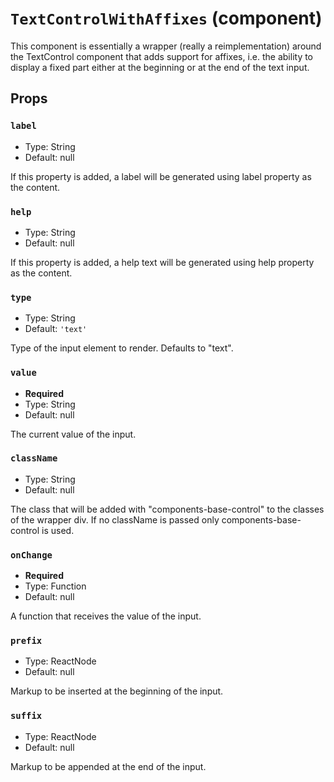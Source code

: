 `TextControlWithAffixes` (component)
====================================

This component is essentially a wrapper (really a reimplementation) around the
TextControl component that adds support for affixes, i.e. the ability to display
a fixed part either at the beginning or at the end of the text input.

Props
-----

### `label`

- Type: String
- Default: null

If this property is added, a label will be generated using label property as the content.

### `help`

- Type: String
- Default: null

If this property is added, a help text will be generated using help property as the content.

### `type`

- Type: String
- Default: `'text'`

Type of the input element to render. Defaults to "text".

### `value`

- **Required**
- Type: String
- Default: null

The current value of the input.

### `className`

- Type: String
- Default: null

The class that will be added with "components-base-control" to the classes of the wrapper div.
If no className is passed only components-base-control is used.

### `onChange`

- **Required**
- Type: Function
- Default: null

A function that receives the value of the input.

### `prefix`

- Type: ReactNode
- Default: null

Markup to be inserted at the beginning of the input.

### `suffix`

- Type: ReactNode
- Default: null

Markup to be appended at the end of the input.

